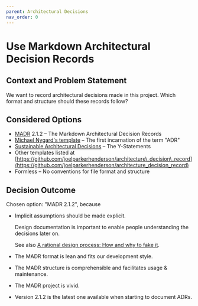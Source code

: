 ```yaml
---
parent: Architectural Decisions
nav_order: 0
---
```

# Use Markdown Architectural Decision Records

## Context and Problem Statement

We want to record architectural decisions made in this project. Which format and structure should these records follow?

## Considered Options

* [MADR](https://adr.github.io/madr/) 2.1.2 – The Markdown Architectural Decision Records
* [Michael Nygard's template](http://thinkrelevance.com/blog/2011/11/15/documenting-architecture-decisions) – The first incarnation of the term "ADR"
* [Sustainable Architectural Decisions](https://www.infoq.com/articles/sustainable-architectural-design-decisions) – The Y-Statements
* Other templates listed at [https://github.com/joelparkerhenderson/architecture\_decision\_record](https://github.com/joelparkerhenderson/architecture_decision_record)
* Formless – No conventions for file format and structure

## Decision Outcome

Chosen option: "MADR 2.1.2", because

* Implicit assumptions should be made explicit.

  Design documentation is important to enable people understanding the decisions later on.

  See also [A rational design process: How and why to fake it](https://doi.org/10.1109/TSE.1986.6312940).

* The MADR format is lean and fits our development style.
* The MADR structure is comprehensible and facilitates usage & maintenance.
* The MADR project is vivid.
* Version 2.1.2 is the latest one available when starting to document ADRs.

